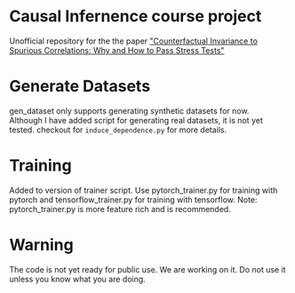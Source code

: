 # Causal Infernence course project
Unofficial repository for the the paper ["Counterfactual Invariance to Spurious Correlations: Why and How to Pass Stress Tests"](https://arxiv.org/pdf/2106.00545.pdf) 

# Generate Datasets
gen_dataset only supports generating synthetic datasets for now.  
Although I have added script for generating real datasets, it is not yet tested. checkout for ```induce_dependence.py``` for more details.

# Training
Added to version of trainer script. Use pytorch_trainer.py for training with pytorch and tensorflow_trainer.py for training with tensorflow.
Note: pytorch_trainer.py is more feature rich and is recommended.

# Warning
The code is not yet ready for public use. We are working on it.
Do not use it unless you know what you are doing.